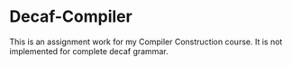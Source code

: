 # Decaf-Compiler
This is an assignment work for my Compiler Construction course. It is not implemented for complete decaf grammar.
